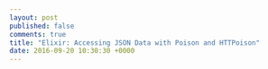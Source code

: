 ```yaml
---
layout: post
published: false
comments: true
title: "Elixir: Accessing JSON Data with Poison and HTTPoison"
date: 2016-09-20 10:30:30 +0000
---
```

